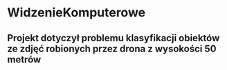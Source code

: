 # WidzenieKomputerowe
## Projekt dotyczył problemu klasyfikacji obiektów ze zdjęć robionych przez drona z wysokości 50 metrów
